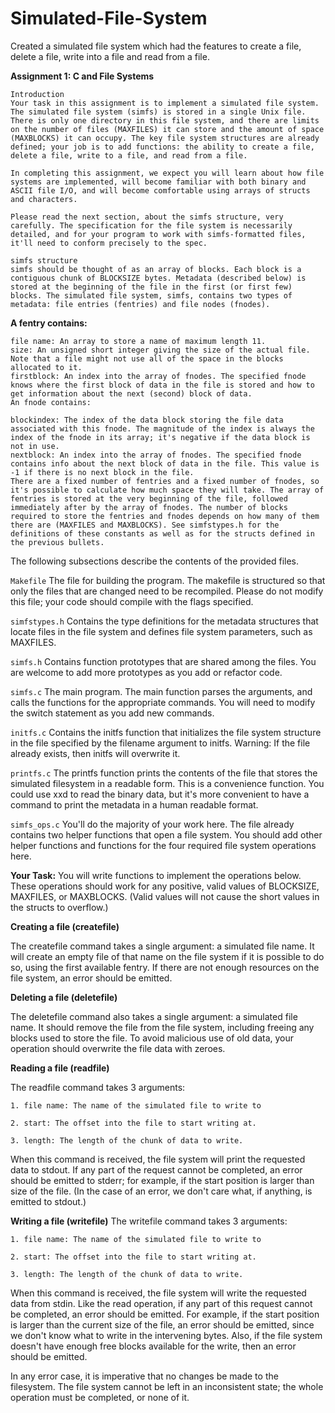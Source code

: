 # Simulated-File-System
Created a simulated file system which had the features to create a file, delete a file, write into a file and read from a file.

**Assignment 1: C and File Systems**

    Introduction
    Your task in this assignment is to implement a simulated file system. The simulated file system (simfs) is stored in a single Unix file. There is only one directory in this file system, and there are limits on the number of files (MAXFILES) it can store and the amount of space (MAXBLOCKS) it can occupy. The key file system structures are already defined; your job is to add functions: the ability to create a file, delete a file, write to a file, and read from a file.

    In completing this assignment, we expect you will learn about how file systems are implemented, will become familiar with both binary and ASCII file I/O, and will become comfortable using arrays of structs and characters.

    Please read the next section, about the simfs structure, very carefully. The specification for the file system is necessarily detailed, and for your program to work with simfs-formatted files, it'll need to conform precisely to the spec.

    simfs structure
    simfs should be thought of as an array of blocks. Each block is a contiguous chunk of BLOCKSIZE bytes. Metadata (described below) is stored at the beginning of the file in the first (or first few) blocks. The simulated file system, simfs, contains two types of metadata: file entries (fentries) and file nodes (fnodes).

**A fentry contains:**

    file name: An array to store a name of maximum length 11.
    size: An unsigned short integer giving the size of the actual file. Note that a file might not use all of the space in the blocks allocated to it.
    firstblock: An index into the array of fnodes. The specified fnode knows where the first block of data in the file is stored and how to get information about the next (second) block of data.
    An fnode contains:

    blockindex: The index of the data block storing the file data associated with this fnode. The magnitude of the index is always the index of the fnode in its array; it's negative if the data block is not in use.
    nextblock: An index into the array of fnodes. The specified fnode contains info about the next block of data in the file. This value is -1 if there is no next block in the file.
    There are a fixed number of fentries and a fixed number of fnodes, so it's possible to calculate how much space they will take. The array of fentries is stored at the very beginning of the file, followed immediately after by the array of fnodes. The number of blocks required to store the fentries and fnodes depends on how many of them there are (MAXFILES and MAXBLOCKS). See simfstypes.h for the definitions of these constants as well as for the structs defined in the previous bullets.

The following subsections describe the contents of the provided files.

```Makefile```
The file for building the program. The makefile is structured so that only the files that are changed need to be recompiled. Please do not modify this file; your code should compile with the flags specified.

```simfstypes.h```
Contains the type definitions for the metadata structures that locate files in the file system and defines file system parameters, such as MAXFILES.

```simfs.h```
Contains function prototypes that are shared among the files. You are welcome to add more prototypes as you add or refactor code.

```simfs.c```
The main program. The main function parses the arguments, and calls the functions for the appropriate commands. You will need to modify the switch statement as you add new commands.

```initfs.c```
Contains the initfs function that initializes the file system structure in the file specified by the filename argument to initfs. Warning: If the file already exists, then initfs will overwrite it.

```printfs.c```
The printfs function prints the contents of the file that stores the simulated filesystem in a readable form. This is a convenience function. You could use xxd to read the binary data, but it's more convenient to have a command to print the metadata in a human readable format.

```simfs_ops.c```
You'll do the majority of your work here. The file already contains two helper functions that open a file system. You should add other helper functions and functions for the four required file system operations here.

**Your Task:**
You will write functions to implement the operations below. These operations should work for any positive, valid values of BLOCKSIZE, MAXFILES, or MAXBLOCKS. (Valid values will not cause the short values in the structs to overflow.)

**Creating a file (createfile)**

The createfile command takes a single argument: a simulated file name. It will create an empty file of that name on the file system if it is possible to do so, using the first available fentry. If there are not enough resources on the file system, an error should be emitted.

**Deleting a file (deletefile)**

The deletefile command also takes a single argument: a simulated file name. It should remove the file from the file system, including freeing any blocks used to store the file. To avoid malicious use of old data, your operation should overwrite the file data with zeroes.

**Reading a file (readfile)**

The readfile command takes 3 arguments:

    1. file name: The name of the simulated file to write to

    2. start: The offset into the file to start writing at.

    3. length: The length of the chunk of data to write.

When this command is received, the file system will print the requested data to stdout. If any part of the request cannot be completed, an error should be emitted to stderr; for example, if the start position is larger than size of the file. (In the case of an error, we don't care what, if anything, is emitted to stdout.)

**Writing a file (writefile)**
The writefile command takes 3 arguments:

    1. file name: The name of the simulated file to write to

    2. start: The offset into the file to start writing at.

    3. length: The length of the chunk of data to write.

When this command is received, the file system will write the requested data from stdin. Like the read operation, if any part of this request cannot be completed, an error should be emitted. For example, if the start position is larger than the current size of the file, an error should be emitted, since we don't know what to write in the intervening bytes. Also, if the file system doesn't have enough free blocks available for the write, then an error should be emitted.

In any error case, it is imperative that no changes be made to the filesystem. The file system cannot be left in an inconsistent state; the whole operation must be completed, or none of it.
